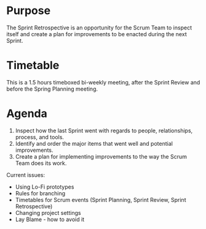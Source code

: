 # Purpose
The Sprint Retrospective is an opportunity for the Scrum Team to inspect itself and create a plan 
for improvements to be enacted during the next Sprint. 
# Timetable
This is a 1.5 hours timeboxed bi-weekly meeting, after the Sprint Review and before the Spring Planning meeting.
# Agenda
1.  Inspect how the last Sprint went with regards to people, relationships, process, and tools.
2.  Identify and order the major items that went well and potential improvements.
3.  Create a plan for implementing improvements to the way the Scrum Team does its work. 

Current issues:
* Using Lo-Fi prototypes
* Rules for branching
* Timetables for Scrum events (Sprint Planning, Sprint Review, Sprint Retrospective)
* Changing project settings
* Lay Blame - how to avoid it